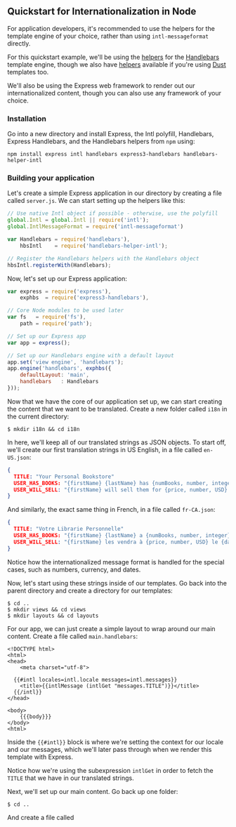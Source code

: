 ## Quickstart for Internationalization in Node

For application developers, it's recommended to use the
helpers for the template engine of your choice,
rather than using `intl-messageformat` directly.

For this quickstart example, we'll be using the
[helpers](https://www.npmjs.org/package/handlebars-helper-intl) for the
[Handlebars](http://handlebarsjs.com) template engine,
though we also have
[helpers](https://www.npmjs.org/package/dust-helper-intl) available if you're using [Dust](http://akdubya.github.io/dustjs/) templates too.

We'll also be using the Express web framework to render out our
internationalized content, though you can also use any framework of
your choice.

### Installation

Go into a new directory and install Express, the Intl polyfill, Handlebars, Express Handlebars, and the Handlebars helpers from `npm` using:

```
npm install express intl handlebars express3-handlebars handlebars-helper-intl
```

### Building your application

Let's create a simple Express application in our directory by creating a file
called `server.js`. We can start setting up the helpers like this:

```js
// Use native Intl object if possible - otherwise, use the polyfill
global.Intl = global.Intl || require('intl');
global.IntlMessageFormat = require('intl-messageformat')

var Handlebars = require('handlebars'),
    hbsIntl    = require('handlebars-helper-intl');

// Register the Handlebars helpers with the Handlebars object
hbsIntl.registerWith(Handlebars);
```

Now, let's set up our Express application:

```js
var express = require('express'),
    exphbs  = require('express3-handlebars'),

// Core Node modules to be used later
var fs   = require('fs'),
    path = require('path');

// Set up our Express app
var app = express();

// Set up our Handlebars engine with a default layout
app.set('view engine', 'handlebars');
app.engine('handlebars', exphbs({
    defaultLayout: 'main',
    handlebars   : Handlebars
}));
```

Now that we have the core of our application set up, we can start
creating the content that we want to be translated. Create a new
folder called `i18n` in the current directory:

```
$ mkdir i18n && cd i18n
```

In here, we'll keep all of our translated strings as JSON objects.
To start off, we'll create our first translation strings in US English,
in a file called `en-US.json`:

```json
{
  TITLE: "Your Personal Bookstore"
  USER_HAS_BOOKS: "{firstName} {lastName} has {numBooks, number, integer} {numBooks, plural, one {book} other {books}}.",
  USER_WILL_SELL: "{firstName} will sell them for {price, number, USD} on {dateBooks, date, long}."
}
```

And similarly, the exact same thing in French, in a file called `fr-CA.json`:

```json
{
  TITLE: "Votre Librarie Personnelle"
  USER_HAS_BOOKS: "{firstName} {lastName} a {numBooks, number, integer} {numBooks, plural, one {livre} other {livres}}.",
  USER_WILL_SELL: "{firstName} les vendra à {price, number, USD} le {dateBooks, date, long}."
}
```

Notice how the internationalized message format is handled for the special cases, such as numbers, currency, and dates.

Now, let's start using these strings inside of our templates.
Go back into the parent directory and create a directory for our templates:

```
$ cd ..
$ mkdir views && cd views
$ mkdir layouts && cd layouts
```

For our app, we can just create a simple layout to wrap around our main content.
Create a file called `main.handlebars`:

```
<!DOCTYPE html>
<html>
<head>
    <meta charset="utf-8">

  {{#intl locales=intl.locale messages=intl.messages}}
    <title>{{intlMessage (intlGet "messages.TITLE")}}</title>
  {{/intl}}
</head>

<body>
    {{{body}}}
</body>
<html>
```

Inside the `{{#intl}}` block is where we're setting the context for our locale
and our messages, which we'll later pass through when we render this template
with Express.

Notice how we're using the subexpression `intlGet` in order to fetch the `TITLE`
that we have in our translated strings.

Next, we'll set up our main content. Go back up one folder:

```
$ cd ..
```

And create a file called
